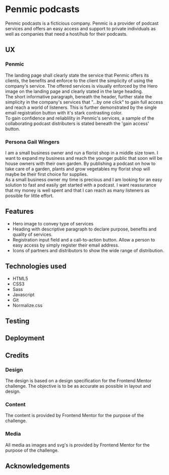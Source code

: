 # Penmic podcasts

Penmic podcasts is a ficticious company. Penmic is a provider of podcast services and offers an easy access and support to private individuals as well as companies that need a host/hub for their podcasts.

## UX

### Penmic

The landing page shall clearly state the service that Penmic offers its clients, the benefits and enforce to the client the simplicity of using the company's service. The offered services is visually enforced by the Hero image on the landing page and clearly stated in the large heading.<br>
The short informative paragraph, beneath the header, further state the simplicity in the company's services that "...by one click" to gain full access and reach a world of listeners. This is further demonstrated by the single email registration button with it's stark contrasting color.<br>
To gain confidence and reliablility in Penmic's services, a sample of the collaborating podcast distributers is stated beneath the 'gain access' button.

### Persona Gail Wingers

I am a small business owner and run a florist shop in a middle size town. I want to expand my business and reach the younger public that soon will be house owners with their own garden. By publishing a podcast on how to take care of a garden, plants and grow vegetables my florist shop will maybe be their first choice for supplies.<br>
As a small business owner my time is precious and I am looking for an easy solution to fast and easily get started with a podcast. I want reassurance that my money is well spent and that I can reach as many listeners as possible for little effort.

## Features

- Hero image to convey type of services
- Heading with descriptive paragraph to declare purpose, benefits and quality of services.
- Registration input field and a call-to-action button. Allow a person to easy access by simply register their email address.
- Icons of partners and distributors to show the wide range of distribution.

## Technologies used

- HTML5
- CSS3
- Sass
- Javascript
- Git
- Normalize.css

## Testing

## Deployment

## Credits

### Design

The design is based on a design specification for the Frontend Mentor challenge. The objective is to be as accurate as possible in layout and design.

### Content

The content is provided by Frontend Mentor for the purpose of the challenge.

### Media

All media as images and svg's is provided by Frontend Mentor for the purpose of the challenge.

## Acknowledgements
